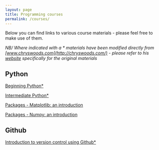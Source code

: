 ```yaml
---
layout: page
title: Programming courses
permalink: /courses/
---
```


Below you can find links to various course materials - please feel free to make use of them.

*NB/ Where indicated with a \* materials have been modified directly from [www.chryswoods.com](http://chryswoods.com/) - please refer to his [website](http://chryswoods.com/) specifically for the original materials*

## Python

[Beginning Python\*](beginners_python/README.md)

[Intermediate Python\*](Intermediate_python/README.md)

[Packages - Matplotlib: an introduction](PythonPackages_matplotlib/README.md)

[Packages - Numpy: an introduction](PythonPackages_numpy/README_matplotlib.md)

## Github

[Introduction to version control using Github\*](Intro_github/README.md)
